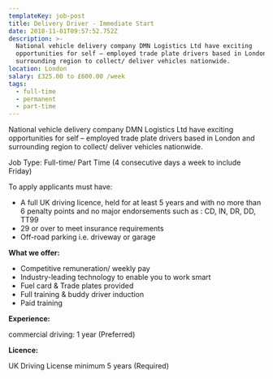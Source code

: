 ```yaml
---
templateKey: job-post
title: Delivery Driver - Immediate Start
date: 2018-11-01T09:57:52.752Z
description: >-
  National vehicle delivery company DMN Logistics Ltd have exciting
  opportunities for self – employed trade plate drivers based in London and
  surrounding region to collect/ deliver vehicles nationwide.
location: London
salary: £325.00 to £600.00 /week
tags:
  - full-time
  - permanent
  - part-time
---
```

National vehicle delivery company DMN Logistics Ltd have exciting opportunities for self – employed trade plate drivers based in London and surrounding region to collect/ deliver vehicles nationwide.

Job Type: Full-time/ Part Time (4 consecutive days a week to include Friday)

To apply applicants must have:

* A full UK driving licence, held for at least 5 years and with no more than 6 penalty points and no major endorsements such as : CD, IN, DR, DD, TT99
* 29 or over to meet insurance requirements
* Off-road parking i.e. driveway or garage

**What we offer:**

* Competitive remuneration/ weekly pay
* Industry-leading technology to enable you to work smart
* Fuel card & Trade plates provided
* Full training & buddy driver induction
* Paid training

**Experience:**

commercial driving: 1 year (Preferred)

**Licence:**

UK Driving License minimum 5 years (Required)

